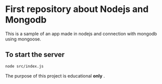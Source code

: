 # First repository about Nodejs and Mongodb

This is a sample of an app made in nodejs and connection with mongodb using mongoose.

## To start the server

````bash
node src/index.js
````


The purpose of this project is educational __only__ .
